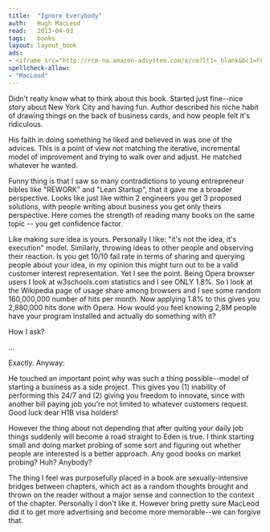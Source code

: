 ```yaml
---
title:	"Ignore Everybody"
auth:	Hugh MacLeod
read:	2013-04-03
tags:	books
layout: layout_book
ads:
- <iframe src="http://rcm-na.amazon-adsystem.com/e/cm?lt1=_blank&bc1=FFFFFF&IS2=1&npa=1&bg1=FFFFFF&fc1=000000&lc1=FF0000&t=wojcadamkoszh-20&o=1&p=8&l=as4&m=amazon&f=ifr&ref=ss_til&asins=159184259X" style="width:120px;height:240px;" scrolling="no" marginwidth="0" marginheight="0" frameborder="0"></iframe>
spellcheck-allow:
- "MacLeod"
---
```

Didn't really know what to think about this book. Started just fine--nice
story about New York City and having fun. Author described his niche habit
of drawing things on the back of business cards, and how people felt it's
ridiculous.

His faith in doing something he liked and believed in was one of the
advices. This is a point of view not matching the iterative, incremental
model of improvement and trying to walk over and adjust. He matched whatever
he wanted.

Funny thing is that I saw so many contradictions to young entrepreneur
bibles like "REWORK" and "Lean Startup", that it gave me a broader
perspective. Looks like just like within 2 engineers you get 3 proposed
solutions, with people writing about business you get only theirs
perspective. Here comes the strength of reading many books on the same
topic -- you get confidence factor.

Like making sure idea is yours. Personally I like: "it's not the idea, it's
execution" model. Similarly, throwing ideas to other people and observing
their reaction. Is you get 10/10 fail rate in terms of sharing and querying
people about your idea, in my opinion this might turn out to be a valid
customer interest representation. Yet I see the point. Being Opera browser
users I look at w3schools.com statistics and I see ONLY 1.8%. So I look at
the Wikipedia page of usage share among browsers and I see some random
160,000,000 number of hits per month. Now applying 1.8% to this gives you
2,880,000 hits done with Opera. How would you feel knowing 2,8M people have
your program installed and actually do something with it?

How I ask?

...

Exactly. Anyway:

He touched an important point why was such a thing possible--model of
starting a business as a side project. This gives you (1) inability of
performing this 24/7 and (2) giving you freedom to innovate, since with
another bill paying job you're not limited to whatever customers request.
Good luck dear H1B visa holders!

However the thing about not depending that after quiting your daily job
things suddenly will become a road straight to Eden is true. I think
starting small and doing market probing of some sort and figuring out
whether people are interested is a better approach. Any good books on market
probing? Huh? Anybody?

The thing I feel was purposefully placed in a book are sexually-intensive
bridges between chapters, which act as a random thoughts brought and thrown
on the reader without a major sense and connection to the context of the
chapter. Personally I don't like it. However bring pretty sure MacLeod did
it to get more advertising and become more memorable--we can forgive that.

